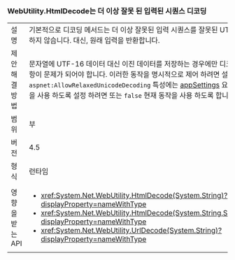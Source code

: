 ### <a name="webutilityhtmldecode-no-longer-decodes-invalid-input-sequences"></a>WebUtility.HtmlDecode는 더 이상 잘못 된 입력된 시퀀스 디코딩

|   |   |
|---|---|
|설명|기본적으로 디코딩 메서드는 더 이상 잘못된 입력 시퀀스를 잘못된 UTF-16 문자열로 디코딩하지 않습니다. 대신, 원래 입력을 반환합니다.|
|제안 해결 방법|문자열에 UTF-16 데이터 대신 이진 데이터를 저장하는 경우에만 디코더 출력에서의 변경 사항이 문제가 되어야 합니다. 이러한 동작을 명시적으로 제어 하려면 설정는 <code>aspnet:AllowRelaxedUnicodeDecoding</code> 특성에는 [appSettings](~/docs/framework/configure-apps/file-schema/appsettings/index.md) 요소를 <code>true</code> 레거시 동작을 사용 하도록 설정 하려면 또는 <code>false</code> 현재 동작을 사용 하도록 합니다.|
|범위|부|
|버전|4.5|
|형식|런타임|
|영향을 받는 API|<ul><li><xref:System.Net.WebUtility.HtmlDecode(System.String)?displayProperty=nameWithType></li><li><xref:System.Net.WebUtility.HtmlDecode(System.String,System.IO.TextWriter)?displayProperty=nameWithType></li><li><xref:System.Net.WebUtility.UrlDecode(System.String)?displayProperty=nameWithType></li></ul>|

